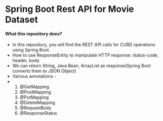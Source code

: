 # Spring Boot Rest API for Movie Dataset
#### What this repository does?
- In this repository, you will find the REST API calls for CURD operations using Spring Boot.
- How to use ResponseEntity to manipulate HTTP response: status-code, header, body
- We can return String, Java Bean, ArrayList as response(Spring Boot converts them to JSON Object)
- Various annotations -
- 1. @GetMapping
  2. @PostMapping
  3. @PutMapping
  4. @DeleteMapping 
  5. @RequestBody
  6. @ResponseStatus
